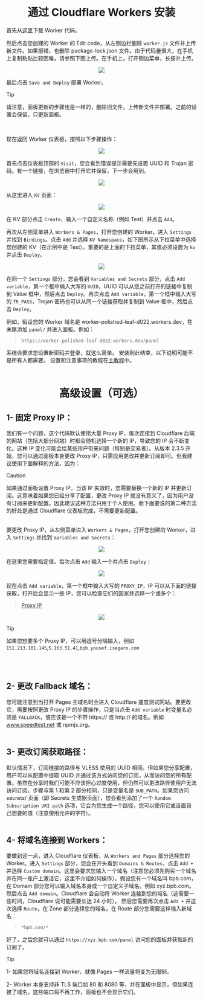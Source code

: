 <h1 align="center">通过 Cloudflare Workers 安装</h1>

首先从[这里](https://github.com/Starry-Sky-World/BPB-Chinese/releases/latest/download/worker.js)下载 Worker 代码。

然后点击您创建的 Worker 的 Edit code，从左侧边栏删除 `worker.js` 文件并上传新文件。如果报错，也删除 package-lock.json 文件。由于代码量很大，在手机上复制粘贴比较困难，请参照下图上传。在手机上，打开侧边菜单，长按并上传。

<p align="center">
  <img src="assets/images/Worker_mobile_upload.jpg">
</p>

最后点击 `Save and Deploy` 部署 Worker。

> [!TIP]
> 请注意，面板更新的步骤也是一样的，删除旧文件，上传新文件并部署。之前的设置会保留，只更新面板。
<br>

现在返回 Worker 仪表板，按照以下步骤操作：

<p align="center">
  <img src="assets/images/Navigate_worker_dash.jpg">
</p>

首先点击仪表板顶部的 `Visit`，您会看到错误提示需要先设置 UUID 和 Trojan 密码。有一个链接，在浏览器中打开它并保留，下一步会用到。

<p align="center">
  <img src="assets/images/Generate_secrets.jpg">
</p>

从这里进入 `KV` 页面：

<p align="center">
  <img src="assets/images/Nav_dash_kv.jpg">
</p>

在 KV 部分点击 `Create`，输入一个自定义名称（例如 Test）并点击 `Add`。

再次从左侧菜单进入 `Workers & Pages`，打开您创建的 Worker，进入 `Settings` 并找到 `Bindings`。点击 `Add` 并选择 `KV Namespace`，如下图所示从下拉菜单中选择您创建的 KV（在示例中是 Test）。重要的是上面的下拉菜单，其值必须设置为 `kv` 并点击 `Deploy`。
<p align="center">
  <img src="assets/images/Bind_kv.jpg">
</p>

在同一个 `Settings` 部分，您会看到 `Variables and Secrets` 部分，点击 `Add variable`，第一个框中输入大写的 `UUID`，UUID 可以从您之前打开的链接中复制到 Value 框中，然后点击 `Deploy`。再次点击 `Add variable`，第一个框中输入大写的 `TR_PASS`，Trojan 密码也可以从同一个链接获取并复制到 Value 框中，然后点击 `Deploy`。

例如，假设您的 Worker 域名是 worker-polished-leaf-d022.workers.dev，在末尾添加 `panel/` 并进入面板。例如：

>`https://worker-polished-leaf-d022.workers.dev/panel`

系统会要求您设置新密码并登录，就这么简单。
安装到此结束，以下说明可能不是所有人都需要。
设置和注意事项的教程在[主教程](configuration_zh.md)中。
<br><br>
<h1 align="center">高级设置（可选）</h1>

## 1- 固定 Proxy IP：

我们有一个问题，这个代码默认使用大量 Proxy IP，每次连接到 Cloudflare 后端的网站（包括大部分网站）时都会随机选择一个新的 IP，导致您的 IP 会不断变化。这种 IP 变化可能会给某些用户带来问题（特别是交易者）。从版本 2.3.5 开始，您可以通过面板本身更改 Proxy IP，只需应用更改并更新订阅即可。但我建议使用下面解释的方法，因为：

> [!CAUTION]
> 如果通过面板设置 Proxy IP，当该 IP 失效时，您需要替换一个新的 IP 并更新订阅。这意味着如果您已经分享了配置，更改 Proxy IP 就没有意义了，因为用户没有订阅来更新配置。因此建议这种方法只用于个人使用。而下面要说的第二种方法的好处是通过 Cloudflare 仪表板完成，不需要更新配置。
<br><br>

要更改 Proxy IP，从左侧菜单进入 `Workers & Pages`，打开您创建的 Worker，进入 `Settings` 并找到 `Variables and Secrets`：

<p align="center">
  <img src="assets/images/Workers_variables.jpg">
</p>

在这里您需要指定值。每次点击 `Add` 输入一个并点击 `Deploy`：

<p align="center">
  <img src="assets/images/Workers_add_variables.jpg">
</p>

现在点击 `Add variable`，第一个框中输入大写的 `PROXY_IP`，IP 可以从下面的链接获取，打开后会显示一些 IP，您可以检查它们的国家并选择一个或多个：

>[Proxy IP](https://www.nslookup.io/domains/bpb.yousef.isegaro.com/dns-records/)

<p align="center">
  <img src="assets/images/Proxy_ips.jpg">
</p>

> [!TIP]
> 如果您想要多个 Proxy IP，可以用逗号分隔输入，例如 `151.213.181.145`,`5.163.51.41`,`bpb.yousef.isegaro.com`


<br><br>

## 2- 更改 Fallback 域名：

您可能注意到当打开 Pages 主域名时会进入 Cloudflare 速度测试网站。要更改它，需要按照更改 Proxy IP 的步骤操作，只是当点击 `Add variable` 时变量名必须是 `FALLBACK`，值应该是一个不带 https:// 或 http:// 的域名。例如 www.speedtest.net 或 npmjs.org。
<br><br>

## 3- 更改订阅获取路径：

默认情况下，订阅链接的路径与 VLESS 使用的 UUID 相同。但如果您分享配置，用户可以从配置中提取 UUID 并通过该方式访问您的订阅，从而访问您的所有配置。虽然在分享时我们可能不应该担心过度使用，但仍然可以更改路径使用户无法访问订阅。步骤与第 1 和第 2 部分相同，只是变量名是 `SUB_PATH`。如果您访问 secrets/ 页面（即 Secrets 生成器页面），您会看到添加了一个 `Random Subscription URI path` 选项，它会为您生成一个路径，您可以使用它或设置自己想要的值（注意使用允许的字符）。
<br><br>

## 4- 将域名连接到 Workers：

要做到这一点，进入 Cloudflare 仪表板，从 `Workers and Pages` 部分选择您的 Worker。进入 `Settings` 部分，您会在开头看到 `Domains & Routes`，点击 `Add +` 并选择 `Custom domain`。这里会要求您输入一个域名（注意您必须先购买一个域名并在同一账户上激活它，这里不介绍如何操作）。假设您有一个域名叫 bpb.com，在 Domain 部分您可以输入域名本身或一个自定义子域名。例如 xyz.bpb.com。然后点击 `Add domain`。Cloudflare 会自动将 Worker 连接到您的域名（这需要一些时间，Cloudflare 说可能需要长达 24 小时）。
然后您需要再次点击 `Add +` 并这次选择 `Route`，在 Zone 部分选择您的域名，在 Route 部分您需要这样输入新域名：
> `*bpb.com/*`

好了，之后您就可以通过 `https://xyz.bpb.com/panel` 访问您的面板并获取新的订阅了。

> [!TIP]
> 1- 如果您将域名连接到 Worker，就像 Pages 一样流量将变为无限制。
> 
> 2- Worker 本身支持非 TLS 端口如 80 和 8080 等，并在面板中显示，但如果连接了域名，这些端口将不再工作，面板也不会显示它们。 